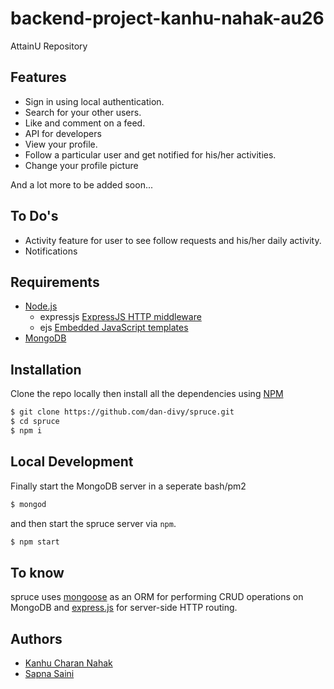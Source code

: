 # backend-project-kanhu-nahak-au26 
AttainU Repository



## Features

- Sign in using local authentication.
- Search for your other users.
- Like and comment on a feed.
- API for developers
- View your profile.
- Follow a particular user and get notified for his/her activities.
- Change your profile picture

And a lot more to be added soon...

## To Do's

- Activity feature for user to see follow requests and his/her daily activity.
- Notifications

## Requirements

- [Node.js](https://nodejs.org)
  - expressjs [ExpressJS HTTP middleware](https://npmjs.org/package/express)
  - ejs [Embedded JavaScript templates](https://npmjs.org/package/ejs)
- [MongoDB](http://mongodb.org)

## Installation

Clone the repo locally then install all the dependencies using [NPM](https://npmjs.org/)

```bash
$ git clone https://github.com/dan-divy/spruce.git
$ cd spruce
$ npm i
```

## Local Development





Finally start the MongoDB server in a seperate bash/pm2

```bash
$ mongod
```

and then start the spruce server via `npm`.

```bash
$ npm start
```

## To know

spruce uses [mongoose](https://npmjs.org/package/mongoose) as an ORM for performing CRUD operations on MongoDB and [express.js](https://npmjs.com/package/express) for server-side HTTP routing.


## Authors

- [Kanhu Charan Nahak](http://github.com/kanhu-nahak-au26)
- [Sapna Saini](https://github.com/saini-sapna-au26)




